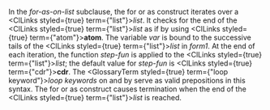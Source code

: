  



In the *for-as-on-list* subclause, the for or as construct iterates over a <ClLinks styled={true} term={"list"}><i>list</i></ClLinks>. It checks for the end of the <ClLinks styled={true} term={"list"}><i>list</i></ClLinks> as if by using <ClLinks styled={true} term={"atom"}><b>atom</b></ClLinks>. The variable *var* is bound to the successive tails of the <ClLinks styled={true} term={"list"}><i>list</i></ClLinks> in *form1*. At the end of each iteration, the function *step-fun* is applied to the <ClLinks styled={true} term={"list"}><i>list</i></ClLinks>; the default value for *step-fun* is <ClLinks styled={true} term={"cdr"}><b>cdr</b></ClLinks>. The <GlossaryTerm styled={true} term={"loop keyword"}><i>loop keywords</i></GlossaryTerm> on and by serve as valid prepositions in this syntax. The for or as construct causes termination when the end of the <ClLinks styled={true} term={"list"}><i>list</i></ClLinks> is reached. 




